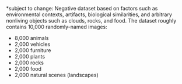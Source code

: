 
*subject to change:
Negative dataset based on factors such as environmental contexts, artifacts, biological similarities, and arbitrary nonliving objects such as clouds, rocks, and food. 
The dataset roughly contains 10,000 randomly-named images:

- 8,000 animals
- 2,000 vehicles
- 2,000 furniture
- 2,000 plants
- 2,000 rocks
- 2,000 food
- 2,000 natural scenes (landscapes)